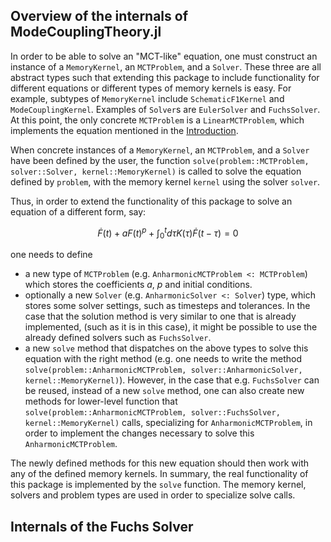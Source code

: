 ## Overview of the internals of ModeCouplingTheory.jl

In order to be able to solve an "MCT-like" equation, one must construct an instance of a `MemoryKernel`, an `MCTProblem`, and a `Solver`. These three are all abstract types such that extending this package to include functionality for different equations or different types of memory kernels is easy. For example, subtypes of `MemoryKernel` include `SchematicF1Kernel` and `ModeCouplingKernel`. Examples of `Solver`s are `EulerSolver` and `FuchsSolver`. At this point, the only concrete `MCTProblem` is a `LinearMCTProblem`, which implements the equation mentioned in the [Introduction](https://ilianpihlajamaa.github.io/ModeCouplingTheory.jl/dev/index.html). 

When concrete instances of a `MemoryKernel`, an `MCTProblem`, and a `Solver` have been defined by the user, the function `solve(problem::MCTProblem, solver::Solver, kernel::MemoryKernel)` is called to solve the equation defined by `problem`, with the memory kernel `kernel` using the solver `solver`. 

Thus, in order to extend the functionality of this package to solve an equation of a different form, say:

$$\dot{F}(t) + a F(t)^p + \int_0^td\tau K(\tau)\dot{F}(t-\tau) = 0$$

one needs to define 
* a new type of `MCTProblem` (e.g. `AnharmonicMCTProblem <: MCTProblem`) which stores the coefficients $a$, $p$ and initial conditions.
* optionally a new `Solver` (e.g. `AnharmonicSolver <: Solver`) type, which stores some solver settings, such as timesteps and tolerances. In the case that the solution method is very similar to one that is already implemented, (such as it is in this case), it might be possible to use the already defined solvers such as `FuchsSolver`. 
* a new `solve` method that dispatches on the above types to solve this equation with the right method (e.g. one needs to write the method `solve(problem::AnharmonicMCTProblem, solver::AnharmonicSolver, kernel::MemoryKernel)`). However, in the case that e.g. `FuchsSolver` can be reused, instead of a new `solve` method, one can also create new methods for lower-level function that `solve(problem::AnharmonicMCTProblem, solver::FuchsSolver, kernel::MemoryKernel)` calls, specializing for `AnharmonicMCTProblem`, in order to implement the changes necessary to solve this `AnharmonicMCTProblem`.

The newly defined methods for this new equation should then work with any of the defined memory kernels. In summary, the real functionality of this package is implemented by the `solve` function. The memory kernel, solvers and problem types are used in order to specialize solve calls.

## Internals of the Fuchs Solver

